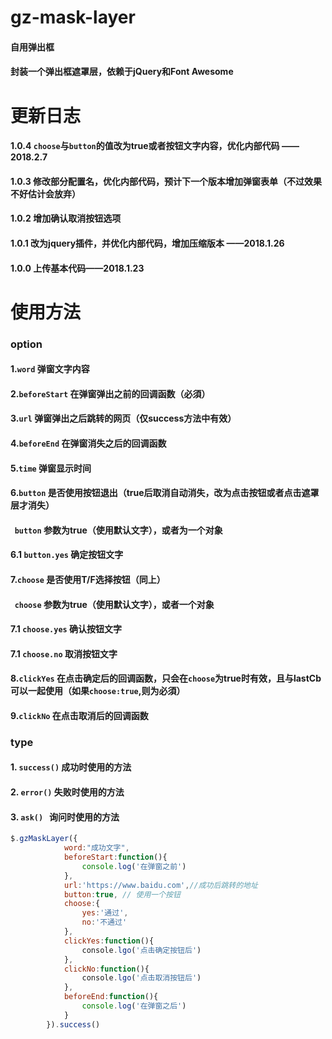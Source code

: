# gz-mask-layer
#### 自用弹出框
#### 封装一个弹出框遮罩层，依赖于jQuery和Font Awesome

# 更新日志

#### 1.0.4 `choose`与`button`的值改为true或者按钮文字内容，优化内部代码 ——2018.2.7
#### 1.0.3 修改部分配置名，优化内部代码，预计下一个版本增加弹窗表单（不过效果不好估计会放弃）
#### 1.0.2 增加确认取消按钮选项
#### 1.0.1 改为jquery插件，并优化内部代码，增加压缩版本 ——2018.1.26
#### 1.0.0 上传基本代码——2018.1.23

# 使用方法

### option
#### 1.`word` 弹窗文字内容
#### 2.`beforeStart` 在弹窗弹出之前的回调函数（必須）
#### 3.`url` 弹窗弹出之后跳转的网页（仅success方法中有效）
#### 4.`beforeEnd` 在弹窗消失之后的回调函数
#### 5.`time` 弹窗显示时间
#### 6.`button` 是否使用按钮退出（true后取消自动消失，改为点击按钮或者点击遮罩层才消失）
####   `button` 参数为true（使用默认文字），或者为一个对象
####    6.1 `button.yes` 确定按钮文字
#### 7.`choose` 是否使用T/F选择按钮（同上）
####   `choose` 参数为true（使用默认文字），或者一个对象
####    7.1 `choose.yes` 确认按钮文字
####    7.1 `choose.no` 取消按钮文字
#### 8.`clickYes` 在点击确定后的回调函数，只会在`choose`为true时有效，且与lastCb可以一起使用（如果`choose:true`,则为必須）
#### 9.`clickNo` 在点击取消后的回调函数

### type
#### 1. `success()` 成功时使用的方法
#### 2. `error()` 失败时使用的方法
#### 3. `ask()`   询问时使用的方法
```javascript 
$.gzMaskLayer({
            word:"成功文字",
            beforeStart:function(){
                console.log('在弹窗之前')
            },
            url:'https://www.baidu.com',//成功后跳转的地址
            button:true, // 使用一个按钮
            choose:{
                yes:'通过',
                no:'不通过'
            },
            clickYes:function(){
                console.lgo('点击确定按钮后')
            },
            clickNo:function(){
                console.lgo('点击取消按钮后')
            },
            beforeEnd:function(){
                console.log('在弹窗之后')
            }
        }).success()
```
